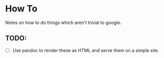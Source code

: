 # How To

Notes on how to do things which aren't trivial to google.


## TODO:

- [ ] Use pandoc to render these as HTML and serve them on a simple site.
